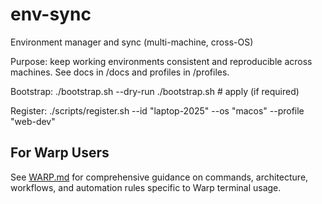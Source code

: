 # env-sync
Environment manager and sync (multi-machine, cross-OS)

Purpose: keep working environments consistent and reproducible across machines.
See docs in /docs and profiles in /profiles.

Bootstrap:
  ./bootstrap.sh --dry-run
  ./bootstrap.sh        # apply (if required)

Register:
  ./scripts/register.sh --id "laptop-2025" --os "macos" --profile "web-dev"

## For Warp Users

See [WARP.md](WARP.md) for comprehensive guidance on commands, architecture, workflows, and automation rules specific to Warp terminal usage.
